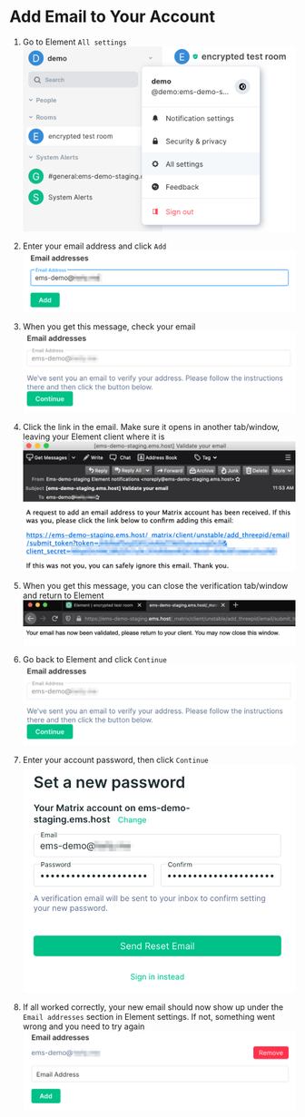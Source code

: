 # Add Email to Your Account

1. Go to Element `All settings`  
![temp](images/Screen%20Shot%202020-09-17%20at%205.24.15%20PM.png)

1. Enter your email address and click `Add`  
![temp](images/Screen%20Shot%202020-10-20%20at%2011.51.19%20AM.png)

1. When you get this message, check your email  
![temp](images/Screen%20Shot%202020-10-20%20at%2011.57.57%20AM.png)

1. Click the link in the email. Make sure it opens in another tab/window, leaving your Element client where it is  
![temp](images/Screen%20Shot%202020-10-20%20at%2011.55.01%20AM.png)

1. When you get this message, you can close the verification tab/window and return to Element  
![temp](images/Screen%20Shot%202020-10-20%20at%2012.00.03%20PM.png)

1. Go back to Element and click `Continue`  
![temp](images/Screen%20Shot%202020-10-20%20at%2011.57.57%20AM.png)

1. Enter your account password, then click `Continue`  
![temp](images/Screen%20Shot%202020-10-20%20at%2012.01.34%20PM.png)

1. If all worked correctly, your new email should now show up under the `Email addresses` section in Element settings. If not, something went wrong and you need to try again  
![temp](images/Screen%20Shot%202020-10-20%20at%2012.02.17%20PM.png)
